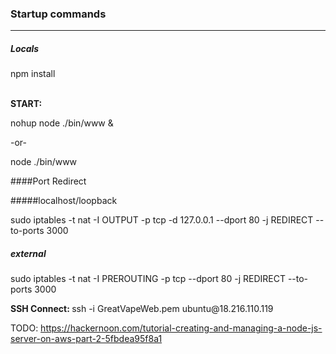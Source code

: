 <h3>Startup commands</h3>
<hr>


<h5>Locals</h5>
npm install         <br>
<br>


<b>START: </b>

nohup node ./bin/www &

-or-

node ./bin/www


####Port Redirect

#####localhost/loopback

sudo iptables -t nat -I OUTPUT -p tcp -d 127.0.0.1 --dport 80 -j REDIRECT --to-ports 3000

##### external
sudo iptables -t nat -I PREROUTING -p tcp --dport 80 -j REDIRECT --to-ports 3000



<p><b>SSH Connect: </b>ssh -i GreatVapeWeb.pem ubuntu@18.216.110.119

TODO: https://hackernoon.com/tutorial-creating-and-managing-a-node-js-server-on-aws-part-2-5fbdea95f8a1
